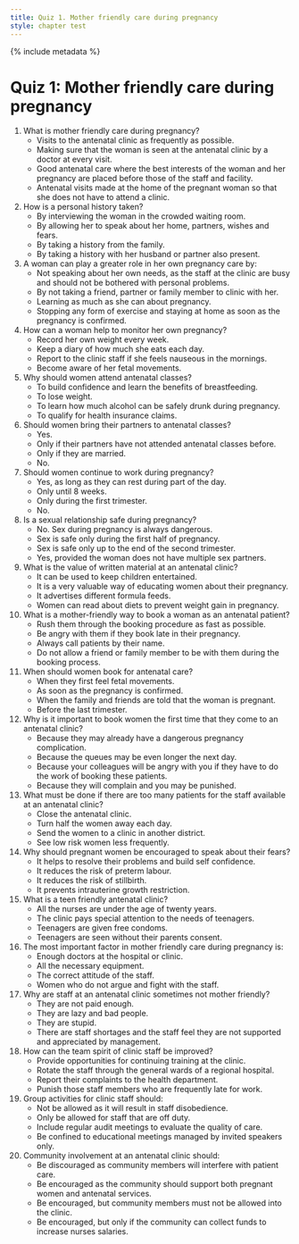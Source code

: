 ```yaml
---
title: Quiz 1. Mother friendly care during pregnancy
style: chapter test
---
```


{% include metadata %}

# Quiz 1: Mother friendly care during pregnancy

1.	What is mother friendly care during pregnancy?
	-	Visits to the antenatal clinic as frequently as possible.
	-	Making sure that the woman is seen at the antenatal clinic by a doctor at every visit.
	+	Good antenatal care where the best interests of the woman and her pregnancy are placed before those of the staff and facility.
	-	Antenatal visits made at the home of the pregnant woman so that she does not have to attend a clinic.
2.	How is a personal history taken?
	-	By interviewing the woman in the crowded waiting room.
	+	By allowing her to speak about her home, partners, wishes and fears.
	-	By taking a history from the family.
	-	By taking a history with her husband or partner also present.
3.	A woman can play a greater role in her own pregnancy care by:
	-	Not speaking about her own needs, as the staff at the clinic are busy and should not be bothered with personal problems.
	-	By not taking a friend, partner or family member to clinic with her.
	+	Learning as much as she can about pregnancy.
	-	Stopping any form of exercise and staying at home as soon as the pregnancy is confirmed.
4.	How can a woman help to monitor her own pregnancy?
	-	Record her own weight every week.
	-	Keep a diary of how much she eats each day.
	-	Report to the clinic staff if she feels nauseous in the mornings.
	+	Become aware of her fetal movements.
5.	Why should women attend antenatal classes?
	+	To build confidence and learn the benefits of breastfeeding.
	-	To lose weight.
	-	To learn how much alcohol can be safely drunk during pregnancy.
	-	To qualify for health insurance claims.
6.	Should women bring their partners to antenatal classes?
	+	Yes.
	-	Only if their partners have not attended antenatal classes before.
	-	Only if they are married.
	-	No.
7.	Should women continue to work during pregnancy?
	+	Yes, as long as they can rest during part of the day.
	-	Only until 8 weeks.
	-	Only during the first trimester.
	-	No.
8.	Is a sexual relationship safe during pregnancy?
	-	No. Sex during pregnancy is always dangerous.
	-	Sex is safe only during the first half of pregnancy.
	-	Sex is safe only up to the end of the second trimester.
	+	Yes, provided the woman does not have multiple sex partners.
9.	What is the value of written material at an antenatal clinic?
	-	It can be used to keep children entertained.
	+	It is a very valuable way of educating women about their pregnancy.
	-	It advertises different formula feeds.
	-	Women can read about diets to prevent weight gain in pregnancy.
10.	What is a mother-friendly way to book a woman as an antenatal patient?
	-	Rush them through the booking procedure as fast as possible.
	-	Be angry with them if they book late in their pregnancy.
	+	Always call patients by their name.
	-	Do not allow a friend or family member to be with them during the booking process.
11.	When should women book for antenatal care?
	-	When they first feel fetal movements.
	+	As soon as the pregnancy is confirmed.
	-	When the family and friends are told that the woman is pregnant.
	-	Before the last trimester.
12.	Why is it important to book women the first time that they come to an antenatal clinic?
	+	Because they may already have a dangerous pregnancy complication.
	-	Because the queues may be even longer the next day.
	-	Because your colleagues will be angry with you if they have to do the work of booking these patients.
	-	Because they will complain and you may be punished.
13.	What must be done if there are too many patients for the staff available at an antenatal clinic?
	-	Close the antenatal clinic.
	-	Turn half the women away each day.
	-	Send the women to a clinic in another district.
	+	See low risk women less frequently.
14.	Why should pregnant women be encouraged to speak about their fears?
	+	It helps to resolve their problems and build self confidence.
	-	It reduces the risk of preterm labour.
	-	It reduces the risk of stillbirth.
	-	It prevents intrauterine growth restriction.
15.	What is a teen friendly antenatal clinic?
	-	All the nurses are under the age of twenty years.
	+	The clinic pays special attention to the needs of teenagers.
	-	Teenagers are given free condoms.
	-	Teenagers are seen without their parents consent.
16.	The most important factor in mother friendly care during pregnancy is:
	-	Enough doctors at the hospital or clinic.
	-	All the necessary equipment.
	+	The correct attitude of the staff.
	-	Women who do not argue and fight with the staff.
17.	Why are staff at an antenatal clinic sometimes not mother friendly?
	-	They are not paid enough.
	-	They are lazy and bad people.
	-	They are stupid.
	+	There are staff shortages and the staff feel they are not supported and appreciated by management.
18.	How can the team spirit of clinic staff be improved?
	+	Provide opportunities for continuing training at the clinic.
	-	Rotate the staff through the general wards of a regional hospital.
	-	Report their complaints to the health department.
	-	Punish those staff members who are frequently late for work.
19.	Group activities for clinic staff should:
	-	Not be allowed as it will result in staff disobedience.
	-	Only be allowed for staff that are off duty.
	+	Include regular audit meetings to evaluate the quality of care.
	-	Be confined to educational meetings managed by invited speakers only.
20.	Community involvement at an antenatal clinic should:
	-	Be discouraged as community members will interfere with patient care.
	+	Be encouraged as the community should support both pregnant women and antenatal services.
	-	Be encouraged, but community members must not be allowed into the clinic.
	-	Be encouraged, but only if the community can collect funds to increase nurses salaries.
